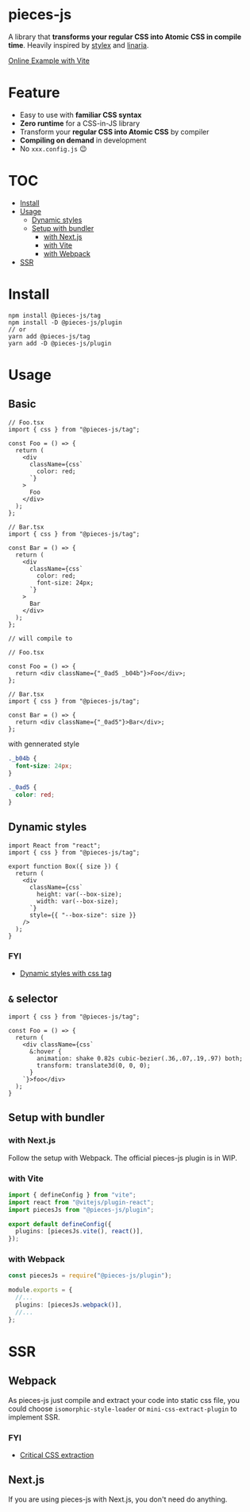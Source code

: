 # pieces-js

A library that __transforms your regular CSS into Atomic CSS in compile time__. Heavily inspired by [stylex](https://www.youtube.com/watch?v=ur-sGzUWId4) and [linaria](https://github.com/callstack/linaria).

[Online Example with Vite](https://codesandbox.io/s/dazzling-sanderson-rzsv0)

# Feature

- Easy to use with __familiar CSS syntax__
- __Zero runtime__ for a CSS-in-JS library
- Transform your __regular CSS into Atomic CSS__ by compiler
- __Compiling on demand__ in development
- No `xxx.config.js` 😉

# TOC

- [Install](#Install)
- [Usage](#Usage)
  - [Dynamic styles](#Dynamic-styles)
  - [Setup with bundler](#Setup-with-bundler)
    - [with Next.js](#with-nextjs)
    - [with Vite](#with-Vite)
    - [with Webpack](#with-Webpack)
- [SSR](#SSR)
<!-- - [Limitations](#Limitations) -->

# Install

```
npm install @pieces-js/tag
npm install -D @pieces-js/plugin
// or
yarn add @pieces-js/tag
yarn add -D @pieces-js/plugin
```

# Usage

## Basic

```tsx
// Foo.tsx
import { css } from "@pieces-js/tag";

const Foo = () => {
  return (
    <div
      className={css`
        color: red;
      `}
    >
      Foo
    </div>
  );
};

// Bar.tsx
import { css } from "@pieces-js/tag";

const Bar = () => {
  return (
    <div
      className={css`
        color: red;
        font-size: 24px;
      `}
    >
      Bar
    </div>
  );
};

// will compile to

// Foo.tsx

const Foo = () => {
  return <div className={"_0ad5 _b04b"}>Foo</div>;
};

// Bar.tsx
import { css } from "@pieces-js/tag";

const Bar = () => {
  return <div className={"_0ad5"}>Bar</div>;
};
```

with gennerated style

```css
._b04b {
  font-size: 24px;
}

._0ad5 {
  color: red;
}
```

## Dynamic styles

```tsx
import React from "react";
import { css } from "@pieces-js/tag";

export function Box({ size }) {
  return (
    <div
      className={css`
        height: var(--box-size);
        width: var(--box-size);
      `}
      style={{ "--box-size": size }}
    />
  );
}
```


### FYI

- [Dynamic styles with css tag](https://github.com/callstack/linaria/blob/master/docs/DYNAMIC_STYLES.md)

## `&` selector

```tsx
import { css } from "@pieces-js/tag";

const Foo = () => {
  return (
    <div className={css`
      &:hover {
        animation: shake 0.82s cubic-bezier(.36,.07,.19,.97) both;
        transform: translate3d(0, 0, 0);
      }
    `}>foo</div>
  );
}
```

## Setup with bundler

### with Next.js

Follow the setup with Webpack. The official pieces-js plugin is in WIP.

### with Vite

```ts
import { defineConfig } from "vite";
import react from "@vitejs/plugin-react";
import piecesJs from "@pieces-js/plugin";

export default defineConfig({
  plugins: [piecesJs.vite(), react()],
});
```

### with Webpack

```ts
const piecesJs = require("@pieces-js/plugin");

module.exports = {
  //...
  plugins: [piecesJs.webpack()],
  //...
};
```

# SSR

## Webpack

As pieces-js just compile and extract your code into static css file, you could choose `isomorphic-style-loader` or `mini-css-extract-plugin` to implement SSR.

### FYI

- [Critical CSS extraction](https://github.com/callstack/linaria/blob/master/docs/CRITICAL_CSS.md)

## Next.js

If you are using pieces-js with Next.js, you don't need do anything.

<!-- # Limitations

## nested selector -->
